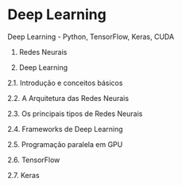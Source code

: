 # Deep Learning <br>

Deep Learning - Python, TensorFlow, Keras, CUDA  <br>

1. Redes Neurais <br>

2. Deep Learning  <br>

2.1. Introdução e conceitos básicos  <br> 

2.2. A Arquitetura das Redes Neurais  <br>

2.3. Os principais tipos de Redes Neurais  <br>

2.4. Frameworks de Deep Learning  <br>

2.5. Programação paralela em GPU  <br>

2.6. TensorFlow  <br>

2.7. Keras  <br>

